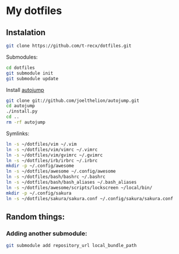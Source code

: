 # My dotfiles

## Instalation

```sh
git clone https://github.com/t-recx/dotfiles.git
```

Submodules:

```sh
cd dotfiles
git submodule init
git submodule update
```

Install [autojump](https://github.com/wting/autojump)
```sh
git clone git://github.com/joelthelion/autojump.git
cd autojump
./install.py
cd ..
rm -rf autojump
```

Symlinks:

```sh
ln -s ~/dotfiles/vim ~/.vim
ln -s ~/dotfiles/vim/vimrc ~/.vimrc
ln -s ~/dotfiles/vim/gvimrc ~/.gvimrc
ln -s ~/dotfiles/irb/irbrc ~/.irbrc
mkdir -p ~/.config/awesome
ln -s ~/dotfiles/awesome ~/.config/awesome
ln -s ~/dotfiles/bash/bashrc ~/.bashrc
ln -s ~/dotfiles/bash/bash_aliases ~/.bash_aliases
ln -s ~/dotfiles/awesome/scripts/lockscreen ~/local/bin/
mkdir -p ~/.config/sakura
ln -s ~/dotfiles/sakura/sakura.conf ~/.config/sakura/sakura.conf
```

## Random things:

### Adding another submodule:
```sh
git submodule add repository_url local_bundle_path
```
